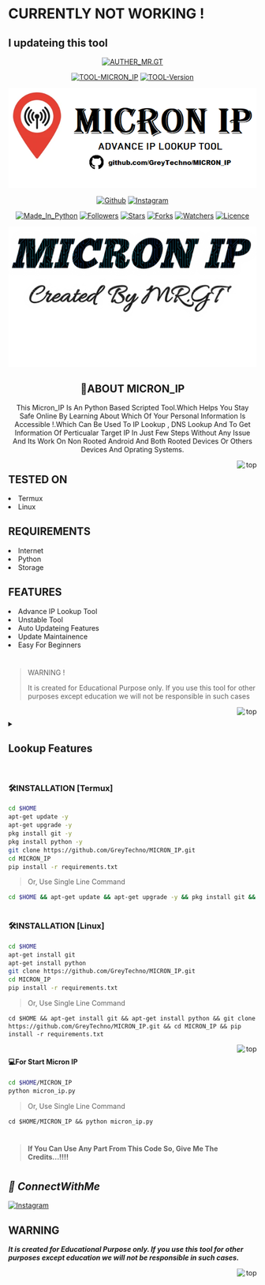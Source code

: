 # CURRENTLY NOT WORKING !
## I updateing this tool

<p align="center">
<a href="https://github.com/GreyTechno/"><img title="AUTHER_MR.GT" src="https://img.shields.io/badge/Auther-MR.GT-SCRIPT?colorA=%23ff8100&colorB=%23017e40&colorC=%23ff0000&style=for-the-badge"></a>
</p>
<p align="center">
<a href="#"><img title="TOOL-MICRON_IP" src="https://img.shields.io/badge/Tool-MICRON_IP-green.svg"></a>
<a href="#"><img title="TOOL-Version" src="https://img.shields.io/badge/Version-0.1-green.svg?style=flat-square"></a>
</p>

<p align="center">
<a href="#"><img title="MICRON_IP" src="https://github.com/GreyTechno/MICRON_IP/blob/main/Images/micron_ip.png"></a>
</p>
<p align="center">
<a href="https://github.com/GreyTechno/"><img title="Github" src="https://img.shields.io/badge/GITHUB-GreyTechno-brightgreen?style=for-the-badge&logo=github"></a>
<a href="https://www.instagram.com/grey_techno/"><img title="Instagram" src="https://img.shields.io/badge/INSTAGRAM-grey_techno-red?style=for-the-badge&logo=Instagram"></a>
</p>
<p align="center">
<a href="https://www.python.org/"><img title="Made_In_Python" src="https://img.shields.io/badge/Made%20In-Python-1f425f.svg?v=103"></a>
<a href="#"><img title="Followers" src="https://img.shields.io/github/followers/GreyTechno?color=blue&style=flat-square"></a>
<a href="#"><img title="Stars" src="https://img.shields.io/github/stars/GreyTechno/MICRON_IP?color=red&style=flat-square"></a>
<a href="#"><img title="Forks" src="https://img.shields.io/github/forks/GreyTechno/MICRON_IP?color=red&style=flat-square"></a>
<a href="#"><img title="Watchers" src="https://img.shields.io/github/watchers/GreyTechno/MICRON_IP?label=Watchers&color=blue&style=flat-square"></a>
<a href="https://github.com/GreyTechno/MICRON_IP/blob/main/LICENSE"><img title="Licence" src="https://img.shields.io/badge/License-MIT-blue.svg"></a>
</p>

<p align="center">
<a href="https://github.com/GreyTechno/"><img title="AUTHER_MR.GT" src="https://github.com/GreyTechno/MICRON_IP/blob/main/Images/20221124_222057.png"></a>
</p>

<h2 align="center">🚀ABOUT MICRON_IP</h2>
<p align="center">
This Micron_IP Is An Python Based Scripted Tool.Which Helps You Stay Safe Online By Learning About Which Of Your Personal Information Is Accessible !.Which Can Be Used To IP Lookup , DNS Lookup And To Get Information Of Perticualar Target IP In Just Few Steps Without Any Issue And Its Work On Non Rooted Android And Both Rooted Devices Or Others Devices And Oprating Systems.
</p>
<p align="right"><a href="#top"><img align="right" src="https://github.com/GreyTechno/GreyTechno/blob/main/core/892692.png" alt="top" height="40" width="40"></a></p>

#

<h2 align="left">TESTED ON</h2>
<li>
Termux
</li>
<li>
Linux
</li>

<h2 align="left">REQUIREMENTS</h2>
<li>
Internet
</li>
<li>
Python
</li>
<li>
Storage
</li>


<h2 align="left">FEATURES</h2>
<li>
Advance IP Lookup Tool
</li>
<li>
Unstable Tool
</li>
<li>
Auto Updateing Features
</li>
<li>
Update Maintainence
</li>
<li>
Easy For Beginners
</li>

#
> WARNING !
>
> It is created for Educational Purpose only. If you use this tool for other purposes except education we will not be responsible in such cases
<p align="right"><a href="#top"><img align="right" src="https://github.com/GreyTechno/GreyTechno/blob/main/core/892692.png" alt="top" height="40" width="40"></a></p>

#

<details> 
<summary><h2 align="left">Lookup Features</h2></summary> 

* Internet_Protocol
* Type
* Status
* Sucess
* Continent
* Continent_Code
* Country
* Country_Code
* Country_Code_ISO3
* Country_Code_TLD
* Flag_Image
* Flag_Emoji
* Flag_Emoji_UNI_Code
* Latitude
* Longitude
* Region_Name
* Region_Code
* City_Name
* Postal_Code
* Country_Capital
* Languages
* Country_Calling_Code
* Currency
* Currency_Name
* IN_EU
* IS_EU
* ISP
* ASN
* Time_Zone
* Time_ABBR
* Time_OFFSET
* Time_UTC
* Time_IS_DST
* Current_Time
* Borders
* Connection_Domin
* Google_Maps
* Other Details
</details>

#
### 🛠️INSTALLATION [Termux]
``` sh
cd $HOME
apt-get update -y
apt-get upgrade -y
pkg install git -y
pkg install python -y
git clone https://github.com/GreyTechno/MICRON_IP.git
cd MICRON_IP
pip install -r requirements.txt
```
> Or, Use Single Line Command
``` sh
cd $HOME && apt-get update && apt-get upgrade -y && pkg install git && pkg install python -y && git clone https://github.com/GreyTechno/MICRON_IP.git && cd cd MICRON_IP && pip install -r requirements.txt
```

#
### 🛠️INSTALLATION [Linux]
``` sh
cd $HOME
apt-get install git
apt-get install python
git clone https://github.com/GreyTechno/MICRON_IP.git
cd MICRON_IP
pip install -r requirements.txt
```
> Or, Use Single Line Command
```
cd $HOME && apt-get install git && apt-get install python && git clone https://github.com/GreyTechno/MICRON_IP.git && cd MICRON_IP && pip install -r requirements.txt
```
<p align="right"><a href="#top"><img align="right" src="https://github.com/GreyTechno/GreyTechno/blob/main/core/892692.png" alt="top" height="40" width="40"></a></p>

#
#### 💻For Start Micron IP
``` sh
cd $HOME/MICRON_IP
python micron_ip.py
```
> Or, Use Single Line Command
```
cd $HOME/MICRON_IP && python micron_ip.py
```
#
> #### If You Can Use Any Part From This Code So, Give Me The Credits...!!!!
#
<h2><b><i>📡 ConnectWithMe</i></b></h2> 
<p align="centre"><a href="https://instagram.com/grey_techno/" target="blank"><img align="centre" src="https://github.com/GreyTechno/GreyTechno/blob/main/core/20221118_213656.png" alt="Instagram" height=30% width=70%></a></p>

## WARNING
***It is created for Educational Purpose only. If you use this tool for other purposes except education we will not be responsible in such cases.***
<p align="right"><a href="#top"><img align="right" src="https://github.com/GreyTechno/GreyTechno/blob/main/core/892692.png" alt="top" height="40" width="40"></a></p>

#
